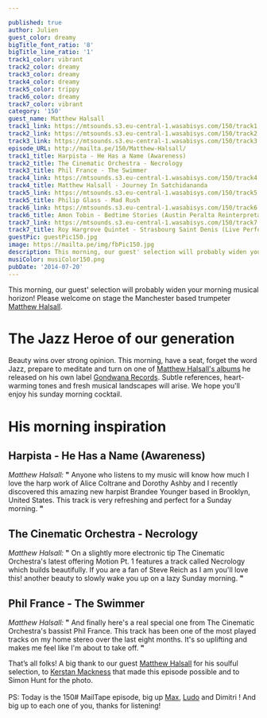 ```yaml
---

published: true
author: Julien
guest_color: dreamy
bigTitle_font_ratio: '8'
bigTitle_line_ratio: '1'
track1_color: vibrant
track2_color: dreamy
track3_color: dreamy
track4_color: dreamy
track5_color: trippy
track6_color: dreamy
track7_color: vibrant
category: '150'
guest_name: Matthew Halsall
track1_link: https://mtsounds.s3.eu-central-1.wasabisys.com/150/track1.mp3
track2_link: https://mtsounds.s3.eu-central-1.wasabisys.com/150/track2.mp3
track3_link: https://mtsounds.s3.eu-central-1.wasabisys.com/150/track3.mp3
episode_URL: http://mailta.pe/150/Matthew-Halsall/
track1_title: Harpista - He Has a Name (Awareness)
track2_title: The Cinematic Orchestra - Necrology
track3_title: Phil France - The Swimmer
track4_link: https://mtsounds.s3.eu-central-1.wasabisys.com/150/track4.mp3
track4_title: Matthew Halsall - Journey In Satchidananda
track5_link: https://mtsounds.s3.eu-central-1.wasabisys.com/150/track5.mp3
track5_title: Philip Glass - Mad Rush
track6_link: https://mtsounds.s3.eu-central-1.wasabisys.com/150/track6.mp3
track6_title: Amon Tobin - Bedtime Stories (Austin Peralta Reinterpretation)
track7_link: https://mtsounds.s3.eu-central-1.wasabisys.com/150/track7.mp3
track7_title: Roy Hargrove Quintet - Strasbourg Saint Denis (Live Performance)
guestPic: guestPic150.jpg
image: https://mailta.pe/img/fbPic150.jpg
description: This morning, our guest' selection will probably widen your morning musical horizon! Please welcome on stage the Manchester based trumpeter Matthew Halsall.
musiColor: musiColor150.png
pubDate: '2014-07-20'
---
```




This morning, our guest' selection will probably widen your morning musical horizon! Please welcome on stage the Manchester based trumpeter [Matthew Halsall](https://soundcloud.com/matthewhalsall "Matthew Halsall Soundcloud").

# The Jazz Heroe of our generation

Beauty wins over strong opinion. This morning, have a seat, forget the word Jazz, prepare to meditate and turn on one of [Matthew Halsall's albums](http://matthewhalsall.bandcamp.com/ "Matthew Halsall Bandcamp") he released on his own label [Gondwana Records](http://www.gondwanarecords.com/ "Gondwana Records Website"). Subtle references, heart-warming tones and fresh musical landscapes will arise. We hope you'll enjoy his sunday morning cocktail.

# His morning inspiration

## Harpista - He Has a Name (Awareness)
_Matthew Halsall:_ **"** Anyone who listens to my music will know how much I love the harp work of Alice Coltrane and Dorothy Ashby and I recently discovered this amazing new harpist Brandee Younger based in Brooklyn, United States. This track is very refreshing and perfect for a Sunday morning. **"** 

## The Cinematic Orchestra - Necrology
_Matthew Halsall:_ **"** On a slightly more electronic tip The Cinematic Orchestra's latest offering Motion Pt. 1 features a track called Necrology which builds beautifully. If you are a fan of Steve Reich as I am you'll love this! another beauty to slowly wake you up on a lazy Sunday morning. **"** 

## Phil France - The Swimmer
_Matthew Halsall:_ **"** And finally here's a real special one from The Cinematic Orchestra's bassist Phil France. This track has been one of the most played tracks on my home stereo over the last eight months. It's so uplifting and makes me feel like I'm about to take off. **"** 


That’s all folks! A big thank to our guest [Matthew Halsall](https://www.facebook.com/pages/Matthew-Halsall/16286653188?fref=ts "Matthew Halsall Facebook") for his soulful selection, to [Kerstan Mackness](https://twitter.com/kerstanmac "Kerstan Mackness Twitter") that made this episode possible and to Simon Hunt for the photo.
<br><br>
PS: Today is the 150# MailTape episode, big up [Max](https://twitter.com/imacrea "Max Twitter"), [Ludo](https://twitter.com/greenludo "Ludo Twitter") and Dimitri ! And big up to each one of you, thanks for listening!


